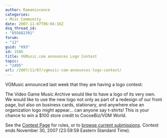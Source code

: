```yaml
---
author: Ramaniscence
categories:
- Misc Community
date: 2007-11-07T06:04:16Z
dsq_thread_id:
- "855682391"
forum:
- "12"
guid: "693"
id: 1586
title: VGMusic.com announces Logo Contest
topic:
- "2495"
url: /2007/11/07/vgmusic-com-announces-logo-contest/
---
```


VGMusic announced last week that they are having a logo contest:



<div class="quoted-text">
  The Video Game Music Archive would like to have a logo of its very own. We would like to use the new logo not only as part of a redesign of our front page, but also on business cards, stationary, and anywhere else an organization logo might appear&#8230; can anyone say t-shirts! This is your chance to win a $100 store credit to CocoeBiz/VGM World.
</div>

See the <a target="_blank" href="http://www.vgmusic.com/contests/logo/">Contest Page</a> for rules, or to <a target="_blank" href="http://www.vgmusic.com/contests/logo/view.php">browse current submissions</a>. Contest ends November 30, 2007 (23:59:59 Eastern Standard Time).